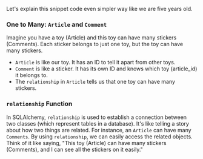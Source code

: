
Let's explain this snippet code even simpler way like we are five years old.

### One to Many: `Article` and `Comment`

Imagine you have a toy (Article) and this toy can have many stickers (Comments). Each sticker belongs to just one toy, but the toy can have many stickers.

- `Article` is like our toy. It has an ID to tell it apart from other toys.
- `Comment` is like a sticker. It has its own ID and knows which toy (article_id) it belongs to.
- The `relationship` in `Article` tells us that one toy can have many stickers.

### `relationship` Function

In SQLAlchemy, `relationship` is used to establish a connection between two classes (which represent tables in a database). It's like telling a story about how two things are related. For instance, an `Article` can have many `Comments`. By using `relationship`, we can easily access the related objects. Think of it like saying, "This toy (Article) can have many stickers (Comments), and I can see all the stickers on it easily."